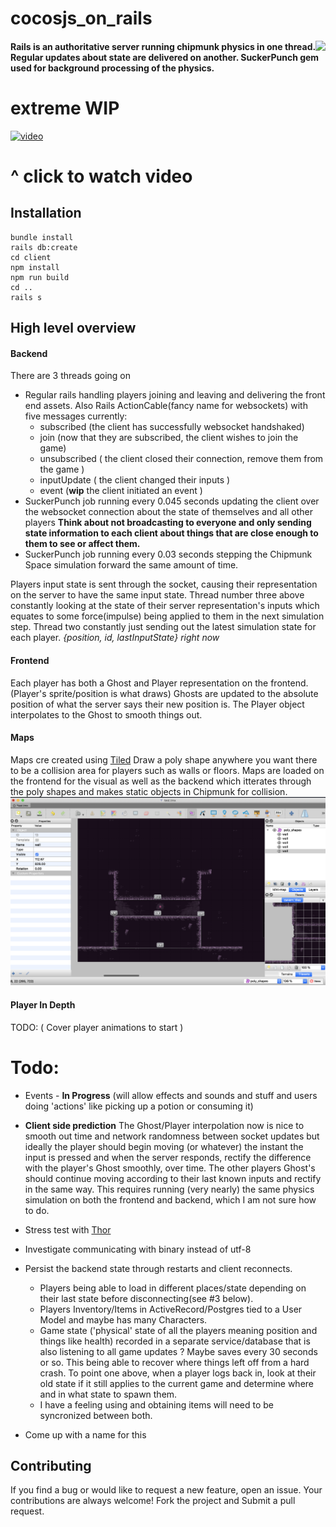 # cocosjs_on_rails

<img align="right" src="http://i.imgur.com/KA3OaVG.png" />

#### Rails is an authoritative server running chipmunk physics in one thread. Regular updates about state are delivered on another. SuckerPunch gem used for background processing of the physics.

# extreme WIP

[![video][2]][1]

  [1]: https://drive.google.com/file/d/18rxY36Jubun7FI-a7dIoMJW4kFqWap_Y/view?usp=sharing
  [2]: https://i.imgur.com/Nmzkzqf.jpg (hover text)

# ^ click to watch video

## Installation
```
bundle install
rails db:create
cd client
npm install
npm run build
cd ..
rails s
```

## High level overview
#### Backend
There are 3 threads going on
+ Regular rails handling players joining and leaving and delivering the front end assets. Also Rails ActionCable(fancy name for websockets) with five messages currently:
    * subscribed (the client has successfully websocket handshaked)
    * join (now that they are subscribed, the client wishes to join the game)
    * unsubscribed ( the client closed their connection, remove them from the game )
    * inputUpdate ( the client changed their inputs )
    * event (**wip** the client initiated an event )
&nbsp;
+ SuckerPunch job running every 0.045 seconds updating the client over the websocket connection about the state of themselves and all other players
**Think about not broadcasting to everyone and only sending state information to each client about things that are close enough to them to see or affect them.**
&nbsp;
+ SuckerPunch job running every 0.03 seconds stepping the Chipmunk Space simulation forward the same amount of time.

Players input state is sent through the socket, causing their representation on the server to have the same input state. Thread number three above constantly looking at the state of their server representation's inputs which equates to some force(impulse) being applied to them in the next simulation step. Thread two constantly just sending out the latest simulation state for each player.
*{position, id, lastInputState} right now*

#### Frontend
Each player has both a Ghost and Player representation on the frontend. (Player's sprite/position is what draws) Ghosts are updated to the absolute position of what the server says their new position is. The Player object interpolates to the Ghost to smooth things out.

#### Maps
Maps cre created using [Tiled](!https://www.mapeditor.org/)
Draw a poly shape anywhere you want there to be a collision area for players such as walls or floors. Maps are loaded on the frontend for the visual as well as the backend which itterates through the poly shapes and makes static objects in Chipmunk for collision.
![](tiled.png)

#### Player In Depth
TODO: ( Cover player animations to start )

# Todo:
+ Events - **In Progress** (will allow effects and sounds and stuff and users doing 'actions' like picking up a potion or consuming it)
&nbsp;
+ **Client side prediction**
The Ghost/Player interpolation now is nice to smooth out time and network randomness between socket updates but ideally the player should begin moving (or whatever) the instant the input is pressed and when the server responds, rectify the difference with the player's Ghost smoothly, over time. The other players Ghost's should continue moving according to their last known inputs and rectify in the same way. This requires running (very nearly) the same physics simulation on both the frontend and backend, which I am not sure how to do.
&nbsp;

+ Stress test with [Thor](https://github.com/observing/thor)
+ Investigate communicating with binary instead of utf-8
+ Persist the backend state through restarts and client reconnects. 
    * Players being able to load in different places/state depending on their last state before disconnecting(see #3 below).
    * Players Inventory/Items in ActiveRecord/Postgres tied to a User Model and maybe has many Characters.
    * Game state ('physical' state of all the players meaning position and things like health) recorded in a separate service/database that is also listening to all game updates ? Maybe saves every 30 seconds or so. This being able to recover where things left off from a hard crash. To point one above, when a player logs back in, look at their old state if it still applies to the current game and determine where and in what state to spawn them.
    * I have a feeling using and obtaining items will need to be syncronized between both.
+ Come up with a name for this

## Contributing
If you find a bug or would like to request a new feature, open an issue. 
Your contributions are always welcome! Fork the project and Submit a pull request.

